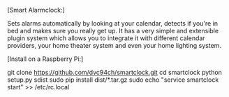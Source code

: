 [Smart Alarmclock:]

Sets alarms automatically by looking at your calendar, detects if you're in
bed and makes sure you really get up. It has a very simple and extensible
plugin system which allows you to integrate it with different calendar
providers, your home theater system and even your home lighting system.


[Install on a Raspberry Pi:]

git clone https://github.com/dvc94ch/smartclock.git
cd smartclock
python setup.py sdist
sudo pip install dist/*.tar.gz
sudo echo "service smartclock start" >> /etc/rc.local
